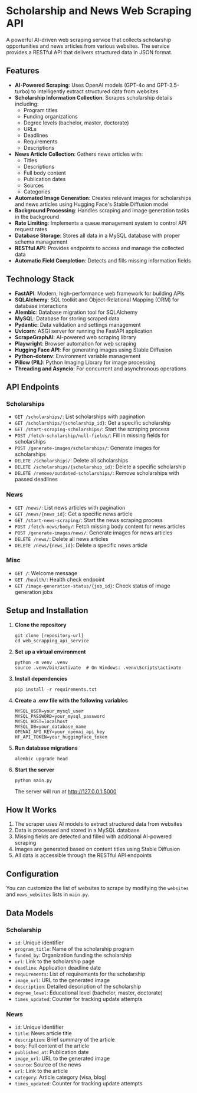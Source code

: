 # Scholarship and News Web Scraping API

A powerful AI-driven web scraping service that collects scholarship opportunities and news articles from various websites. The service provides a RESTful API that delivers structured data in JSON format.

## Features

- **AI-Powered Scraping**: Uses OpenAI models (GPT-4o and GPT-3.5-turbo) to intelligently extract structured data from websites
- **Scholarship Information Collection**: Scrapes scholarship details including:
  - Program titles
  - Funding organizations
  - Degree levels (bachelor, master, doctorate)
  - URLs
  - Deadlines
  - Requirements
  - Descriptions
- **News Article Collection**: Gathers news articles with:
  - Titles
  - Descriptions
  - Full body content
  - Publication dates
  - Sources
  - Categories
- **Automated Image Generation**: Creates relevant images for scholarships and news articles using Hugging Face's Stable Diffusion model
- **Background Processing**: Handles scraping and image generation tasks in the background
- **Rate Limiting**: Implements a queue management system to control API request rates
- **Database Storage**: Stores all data in a MySQL database with proper schema management
- **RESTful API**: Provides endpoints to access and manage the collected data
- **Automatic Field Completion**: Detects and fills missing information fields

## Technology Stack

- **FastAPI**: Modern, high-performance web framework for building APIs
- **SQLAlchemy**: SQL toolkit and Object-Relational Mapping (ORM) for database interactions
- **Alembic**: Database migration tool for SQLAlchemy
- **MySQL**: Database for storing scraped data
- **Pydantic**: Data validation and settings management
- **Uvicorn**: ASGI server for running the FastAPI application
- **ScrapeGraphAI**: AI-powered web scraping library
- **Playwright**: Browser automation for web scraping
- **Hugging Face API**: For generating images using Stable Diffusion
- **Python-dotenv**: Environment variable management
- **Pillow (PIL)**: Python Imaging Library for image processing
- **Threading and Asyncio**: For concurrent and asynchronous operations

## API Endpoints

### Scholarships
- `GET /scholarships/`: List scholarships with pagination
- `GET /scholarships/{scholarship_id}`: Get a specific scholarship
- `GET /start-scraping-scholarships/`: Start the scraping process
- `POST /fetch-scholarship/null-fields/`: Fill in missing fields for scholarships
- `POST /generate-images/scholarships/`: Generate images for scholarships
- `DELETE /scholarships/`: Delete all scholarships
- `DELETE /scholarships/{scholarship_id}`: Delete a specific scholarship
- `DELETE /remove/outdated-scholarships/`: Remove scholarships with passed deadlines

### News
- `GET /news/`: List news articles with pagination
- `GET /news/{news_id}`: Get a specific news article
- `GET /start-news-scraping/`: Start the news scraping process
- `POST /fetch-news/body/`: Fetch missing body content for news articles
- `POST /generate-images/news/`: Generate images for news articles
- `DELETE /news/`: Delete all news articles
- `DELETE /news/{news_id}`: Delete a specific news article

### Misc
- `GET /`: Welcome message
- `GET /health/`: Health check endpoint
- `GET /image-generation-status/{job_id}`: Check status of image generation jobs

## Setup and Installation

1. **Clone the repository**
   ```
   git clone [repository-url]
   cd web_scrapping_api_service
   ```

2. **Set up a virtual environment**
   ```
   python -m venv .venv
   source .venv/bin/activate  # On Windows: .venv\Scripts\activate
   ```

3. **Install dependencies**
   ```
   pip install -r requirements.txt
   ```

4. **Create a .env file with the following variables**
   ```
   MYSQL_USER=your_mysql_user
   MYSQL_PASSWORD=your_mysql_password
   MYSQL_HOST=localhost
   MYSQL_DB=your_database_name
   OPENAI_API_KEY=your_openai_api_key
   HF_API_TOKEN=your_huggingface_token
   ```

5. **Run database migrations**
   ```
   alembic upgrade head
   ```

6. **Start the server**
   ```
   python main.py
   ```
   The server will run at http://127.0.0.1:5000

## How It Works

1. The scraper uses AI models to extract structured data from websites
2. Data is processed and stored in a MySQL database
3. Missing fields are detected and filled with additional AI-powered scraping
4. Images are generated based on content titles using Stable Diffusion
5. All data is accessible through the RESTful API endpoints

## Configuration

You can customize the list of websites to scrape by modifying the `websites` and `news_websites` lists in `main.py`.

## Data Models

### Scholarship
- `id`: Unique identifier
- `program_title`: Name of the scholarship program
- `funded_by`: Organization funding the scholarship
- `url`: Link to the scholarship page
- `deadline`: Application deadline date
- `requirements`: List of requirements for the scholarship
- `image_url`: URL to the generated image
- `description`: Detailed description of the scholarship
- `degree_level`: Educational level (bachelor, master, doctorate)
- `times_updated`: Counter for tracking update attempts

### News
- `id`: Unique identifier
- `title`: News article title
- `description`: Brief summary of the article
- `body`: Full content of the article
- `published_at`: Publication date
- `image_url`: URL to the generated image
- `source`: Source of the news
- `url`: Link to the article
- `category`: Article category (visa, blog)
- `times_updated`: Counter for tracking update attempts
